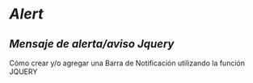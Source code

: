 # **_Alert_**
## _Mensaje de alerta/aviso Jquery_
Cómo crear y/o agregar una Barra de Notificación utilizando la función JQUERY
